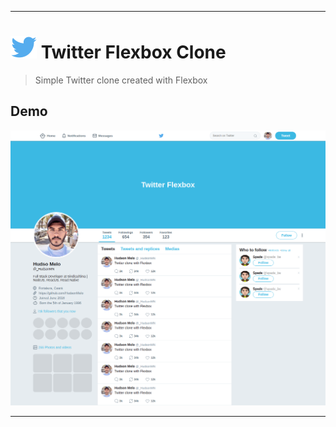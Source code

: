 
---

# <img src='images/logo.svg'> Twitter Flexbox Clone


> Simple Twitter clone created with Flexbox 


## Demo

![Screenshot](images/twitterclone.png)

---
